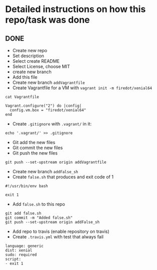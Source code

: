# Detailed instructions on how this repo/task was done

## DONE
- Create new repo
- Set description
- Select create README
- Select License, choose MIT
- create new branch
- Add this file
- Create new branch `addVagrantfile`
- Create Vagrantfile for a VM with `vagrant init -m firedot/xenial64`

```
cat Vagrantfile

Vagrant.configure("2") do |config|
  config.vm.box = "firedot/xenial64"
end
```

- Create ```.gitignore``` with ```.vagrant/``` in it: 

```
echo '.vagrant/' >> .gitignore
```

- Git add the new files
- Git commit the new files
- Git push the new files

```
git push --set-upstream origin addVagrantfile
```
- Create new branch ```addFalse_sh```
- Create ```false.sh``` that produces and exit code of 1

```
#!/usr/bin/env bash

exit 1
```
- Add ```false.sh``` to this repo
```
git add false.sh
git commit -m "Added false.sh"
git push --set-upstream origin addFalse_sh
```

- Add repo to travis (enable repository on travis)
- Create `.travis.yml` with test that always fail

```
language: generic
dist: xenial
sudo: required
script:
- exit 1
```


